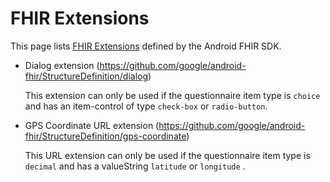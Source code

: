 # FHIR Extensions

This page lists [FHIR Extensions](http://hl7.org/fhir/extensibility.html) defined by the Android FHIR SDK.

* Dialog extension (https://github.com/google/android-fhir/StructureDefinition/dialog)

  This extension can only be used if the questionnaire item type is `choice` and has an item-control of type `check-box` or `radio-button`.

* GPS Coordinate URL extension (https://github.com/google/android-fhir/StructureDefinition/gps-coordinate)
   
  This URL extension can only be used if the questionnaire item type is `decimal` and has a valueString `latitude` or `longitude` .